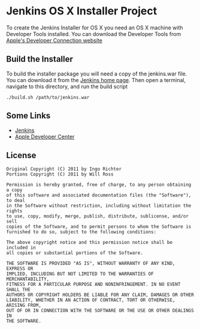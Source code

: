 # Jenkins OS X Installer Project

To create the Jenkins Installer for OS X you need an OS X machine with Developer Tools installed. 
You can download the Developer Tools from [Apple's Developer Connection website](http://developer.apple.com)

## Build the Installer

To build the installer package you will need a copy of the jenkins.war file. You can download it from the
[Jenkins home page](http://mirrors.jenkins-ci.org/war/latest/). Then open a terminal, navigate to this
directory, and run the build script

    ./build.sh /path/to/jenkins.war

## Some Links

* [Jenkins](http://jenkins-ci.org)
* [Apple Developer Center](http://www.developer.apple.com)

## License

    Original Copyright (C) 2011 by Ingo Richter
    Portions Copyright (C) 2011 by Will Ross
    
    Permission is hereby granted, free of charge, to any person obtaining a copy
    of this software and associated documentation files (the "Software"), to deal
    in the Software without restriction, including without limitation the rights
    to use, copy, modify, merge, publish, distribute, sublicense, and/or sell
    copies of the Software, and to permit persons to whom the Software is
    furnished to do so, subject to the following conditions:
    
    The above copyright notice and this permission notice shall be included in
    all copies or substantial portions of the Software.
    
    THE SOFTWARE IS PROVIDED "AS IS", WITHOUT WARRANTY OF ANY KIND, EXPRESS OR
    IMPLIED, INCLUDING BUT NOT LIMITED TO THE WARRANTIES OF MERCHANTABILITY,
    FITNESS FOR A PARTICULAR PURPOSE AND NONINFRINGEMENT. IN NO EVENT SHALL THE
    AUTHORS OR COPYRIGHT HOLDERS BE LIABLE FOR ANY CLAIM, DAMAGES OR OTHER
    LIABILITY, WHETHER IN AN ACTION OF CONTRACT, TORT OR OTHERWISE, ARISING FROM,
    OUT OF OR IN CONNECTION WITH THE SOFTWARE OR THE USE OR OTHER DEALINGS IN
    THE SOFTWARE.

